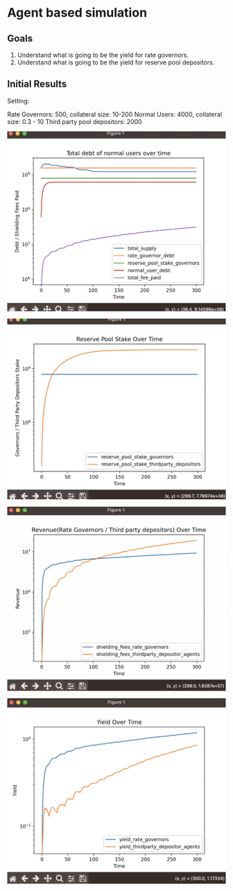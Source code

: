 # Agent based simulation

## Goals

1. Understand what is going to be the yield for rate governors.
2. Understand what is going to be the yield for reserve pool depositors.

## Initial Results

Setting:

Rate Governors: 500, collateral size: 10-200
Normal Users: 4000, collateral size: 0.3 - 10
Third party pool depositors: 2000

![Supply growth curve](./simulation_results/supply-debt.png)

![Reserve pool stake](./simulation_results/reserve-pool-stake.png)

![Revenue](./simulation_results/revenue.png)

![Yield](./simulation_results/yield.png)
